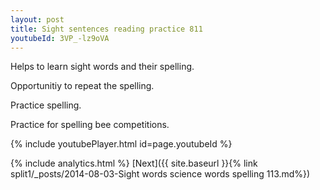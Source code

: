```yaml
---
layout: post
title: Sight sentences reading practice 811
youtubeId: 3VP_-lz9oVA
---
```

 
 
Helps to learn sight words and their spelling.

Opportunitiy to repeat the spelling. 

Practice spelling. 
 
Practice for spelling bee competitions. 
 
{% include youtubePlayer.html id=page.youtubeId %}
 
 
{% include analytics.html %} 
[Next]({{ site.baseurl }}{% link  split1/_posts/2014-08-03-Sight words science words spelling 113.md%})
 
